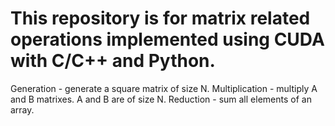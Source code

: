 # This repository is for matrix related operations implemented using CUDA with C/C++ and Python.
Generation - generate a square matrix of size N.
Multiplication - multiply A and B matrixes. A and B are of size N.
Reduction - sum all elements of an array.